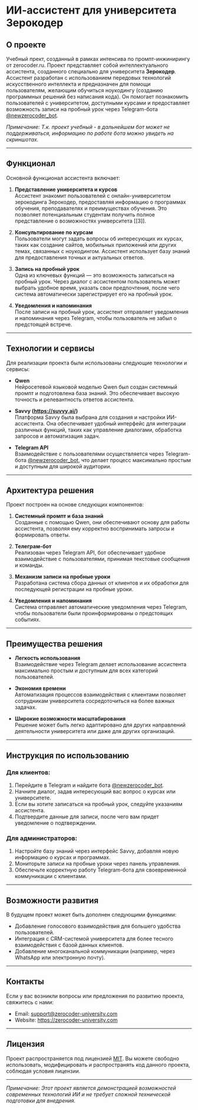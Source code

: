 # ИИ-ассистент для университета Зерокодер

## О проекте

Учебный прект, созданный в рамках интенсива по промпт-инжинирингу от zerocoder.ru.
Проект представляет собой интеллектуального ассистента, созданного специально для университета **Зерокодер**. Ассистент разработан с использованием передовых технологий искусственного интеллекта и предназначен для помощи пользователям, желающим обучиться ноукодингу (созданию программных решений без написания кода). Он помогает познакомить пользователей с университетом, доступными курсами и предоставляет возможность записи на пробный урок через Telegram-бота [@newzerocoder_bot](https://t.me/newzerocoder_bot).

*Примечание: Т.к. проект учебный - в дальнейшем бот может не поддерживаться, информацию по работе бота можно увидеть на скриншотах.*

---

## Функционал

Основной функционал ассистента включает:

1. **Представление университета и курсов**  
   Ассистент знакомит пользователей с онлайн-университетом зерокодинга Зерокодер, предоставляя информацию о программах обучения, преподавателях и преимуществах обучения. Это позволяет потенциальным студентам получить полное представление о возможностях университета [[3]].

2. **Консультирование по курсам**  
   Пользователи могут задать вопросы об интересующих их курсах, таких как создание сайтов, мобильных приложений или других темах, связанных с ноукодингом. Ассистент использует базу знаний для предоставления точных и актуальных ответов.

3. **Запись на пробный урок**  
   Одна из ключевых функций — это возможность записаться на пробный урок. Через диалог с ассистентом пользователь может выбрать удобное время, указать свои предпочтения, после чего система автоматически зарегистрирует его на пробный урок.

4. **Уведомления и напоминания**  
   После записи на пробный урок, ассистент отправляет уведомления и напоминания через Telegram, чтобы пользователь не забыл о предстоящей встрече.

---

## Технологии и сервисы

Для реализации проекта были использованы следующие технологии и сервисы:

- **Qwen**  
  Нейросетевой языковой моделью Qwen был создан системный промпт и подготовлена база знаний. Это обеспечивает высокую точность и релевантность ответов ассистента.

- **Savvy (https://suvvy.ai/)**  
  Платформа Savvy была выбрана для создания и настройки ИИ-ассистента. Она обеспечивает удобный интерфейс для интеграции различных функций, таких как управление диалогами, обработка запросов и автоматизация задач.

- **Telegram API**  
  Взаимодействие с пользователями осуществляется через Telegram-бота [@newzerocoder_bot](https://t.me/newzerocoder_bot), что делает процесс максимально простым и доступным для широкой аудитории.

---

## Архитектура решения

Проект построен на основе следующих компонентов:

1. **Системный промпт и база знаний**  
   Созданные с помощью Qwen, они обеспечивают основу для работы ассистента, позволяя ему корректно воспринимать запросы и формировать ответы.

2. **Телеграм-бот**  
   Реализован через Telegram API, бот обеспечивает удобное взаимодействие с пользователями, принимая текстовые сообщения и команды.

3. **Механизм записи на пробные уроки**  
   Разработана система сбора данных от клиентов и их обработки для последующей регистрации на пробные уроки.

4. **Уведомления и напоминания**  
   Система отправляет автоматические уведомления через Telegram, чтобы пользователи были проинформированы о предстоящих событиях.

---

## Преимущества решения

- **Легкость использования**  
  Взаимодействие через Telegram делает использование ассистента максимально простым и доступным для всех категорий пользователей.

- **Экономия времени**  
  Автоматизация процессов взаимодействия с клиентами позволяет сотрудникам университета сосредоточиться на более важных задачах.

- **Широкие возможности масштабирования**  
  Решение может быть легко адаптировано для других направлений деятельности университета или даже для других организаций.

---

## Инструкция по использованию

### Для клиентов:
1. Перейдите в Telegram и найдите бота [@newzerocoder_bot](https://t.me/newzerocoder_bot).
2. Начните диалог, задав интересующий вас вопрос о курсах или университете.
3. Если вы хотите записаться на пробный урок, следуйте указаниям ассистента.
4. Подтвердите данные для записи, после чего вам придет уведомление о подтверждении.

### Для администраторов:
1. Настройте базу знаний через интерфейс Savvy, добавляя новую информацию о курсах и программах.
2. Мониторьте записи на пробные уроки через панель управления.
3. Обеспечьте корректную работу Telegram-бота для своевременной коммуникации с клиентами.

---

## Возможности развития

В будущем проект может быть дополнен следующими функциями:

- Добавление голосового взаимодействия для большего удобства пользователей.
- Интеграция с CRM-системой университета для более тесного взаимодействия с базой данных клиентов.
- Добавление многоканальной коммуникации (например, через WhatsApp или электронную почту).

---

## Контакты

Если у вас возникли вопросы или предложения по развитию проекта, свяжитесь с нами:

- Email: support@zerocoder-university.com
- Website: https://zerocoder-university.com

---

## Лицензия

Проект распространяется под лицензией [MIT](LICENSE). Вы можете свободно использовать, модифицировать и распространять код данного проекта, соблюдая условия лицензии.

--- 

*Примечание: Этот проект является демонстрацией возможностей современных технологий ИИ и не требует сложной технической подготовки для внедрения.*
